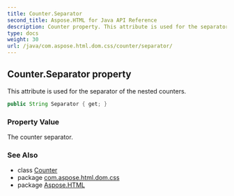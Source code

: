 ```yaml
---
title: Counter.Separator
second_title: Aspose.HTML for Java API Reference
description: Counter property. This attribute is used for the separator of the nested counters
type: docs
weight: 30
url: /java/com.aspose.html.dom.css/counter/separator/
---
```

## Counter.Separator property

This attribute is used for the separator of the nested counters.

```java
public String Separator { get; }
```

### Property Value

The counter separator.

### See Also

* class [Counter](../)
* package [com.aspose.html.dom.css](../../counter/)
* package [Aspose.HTML](../../../)
